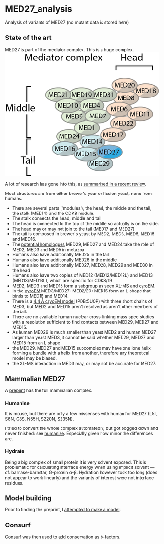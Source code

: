 # MED27_analysis
Analysis of variants of MED27 (no mutant data is stored here)

## State of the art

MED27 is part of the mediator complex. This is a huge complex.
![complex](complex.png)

A lot of research has gone into this, as [summarised in a recent review](https://www.ncbi.nlm.nih.gov/pmc/articles/PMC6393861/).

Most structures are from either brewer's year or fission yeast, none from humans.

* There are several parts ('modules'), the head, the middle and the tail, the stalk (MED14) and the CDK8 module.
* The stalk connects the head, middle and tail.
* The head is connected to the top of the middle so actually is on the side.
* The head may or may not join to the tail (MED17 and MED27)
* The tail is composed in brewer's yeast by MED2, MED3, MED5, MED15 and MED16.
* The [potential homologues](https://academic.oup.com/nar/article/36/12/3993/1135622) MED29, MED27 and MED24 take the role of MED2, MED3 and MED5 in metazoa
* Humans also have additionally MED25 in the tail
* Humans also have additionally MED26 in the middle
* Humans also have additionally MED27, MED28, MED29 and MED30 in the head
* Humans also have two copies of MED12 (MED12/MED12L) and MED13 (MED13/MED13L), which are specific for CDK8/19
* MED2, MED3 and MED15 form a subgroup as seen [XL-MS](https://www.cell.com/cell/fulltext/S0092-8674(16)31147-3) and [cyroEM](https://www.cell.com/cell/fulltext/S0092-8674(14)00609-6).
* In the [cyroEM](https://www.cell.com/cell/fulltext/S0092-8674(14)00609-6) MED3/MED27+MED2/29+MED15 form an L shape that binds to MED16 and MED14.
* There is a [4.4 Å cryoEM model](https://www.nature.com/articles/nature21393) (PDB:5U0P) with three short chains of MED3, but MED2 and MED15 aren't resolved as aren't other members of the tail.
* There are no available human nuclear cross-linking mass spec studies with a resolution sufficient to find contacts between MED29, MED27 and MED15.
* As human MED29 is much smaller than yeast MED2 and human MED27 larger than yeast MED3, it cannot be said whether MED29, MED27 and MED15 from an L shape
* the MED29, MED27 and MED15 subcomplex may have one lone helix forming a bundle with a helix from another, therefore any theoretical model may be biased.
* the XL-MS interaction in MED3 may, or may not be accurate for MED27.

## Mammalian MED27

A [preprint](https://www.biorxiv.org/content/10.1101/2020.10.05.326918v1.full) has the full mammalian complex.

### Humanise
It is mouse, but there are only a few missenses with human for MED27 (L5I, S6N, G8S, N55H, S220N, S235N).

I tried to convert the whole complex automatedly, but got bogged down and never finished: see [humanise](humanise.md).
Especially given how minor the differences are.

### Hydrate
Being a big complex of small protein it is very solvent exposed.
This is problematic for calculating interface energy when using implicit solvent —cf. barnase-barnstar, G-protein &alpha;-&beta;.
Hydration however took too long (does not appear to work linearly) and the variants of interest were not interface residues.

## Model building

Prior to finding the preprint, I [attempted to make a model](model_attempts.md).

## Consurf

[Consurf](https://consurf.tau.ac.il/) was then used to add conservation as b-factors.
